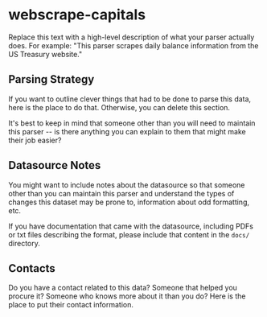 # webscrape-capitals

Replace this text with a high-level description of what your parser actually does. For example: "This parser scrapes daily balance information from the US Treasury website."

## Parsing Strategy

If you want to outline clever things that had to be done to parse this data, here is the place to do that. Otherwise, you can delete this section.

It's best to keep in mind that someone other than you will need to maintain this parser -- is there anything you can explain to them that might make their job easier?

## Datasource Notes

You might want to include notes about the datasource so that someone other than you can maintain this parser and understand the types of changes this dataset may be prone to, information about odd formatting, etc.

If you have documentation that came with the datasource, including PDFs or txt files describing the format, please include that content in the `docs/` directory.

## Contacts

Do you have a contact related to this data? Someone that helped you procure it? Someone who knows more about it than you do? Here is the place to put their contact information.